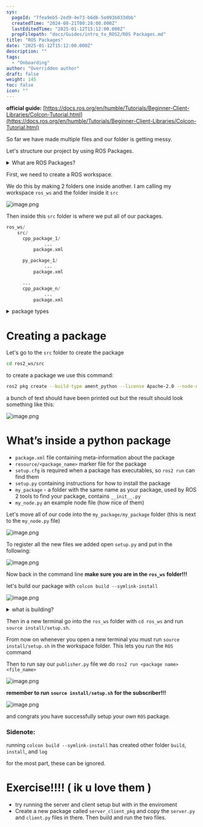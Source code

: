 ```yaml
---
sys:
  pageId: "7fea9eb5-2ed9-4e73-b6d6-5e093b833dbb"
  createdTime: "2024-08-21T00:28:00.000Z"
  lastEditedTime: "2025-01-12T15:12:00.000Z"
  propFilepath: "docs/Guides/intro_to_ROS2/ROS Packages.md"
title: "ROS Packages"
date: "2025-01-12T15:12:00.000Z"
description: ""
tags:
  - "Onboarding"
author: "Overridden author"
draft: false
weight: 145
toc: false
icon: ""
---
```


**official guide:** [https://docs.ros.org/en/humble/Tutorials/Beginner-Client-Libraries/Colcon-Tutorial.html](https://docs.ros.org/en/humble/Tutorials/Beginner-Client-Libraries/Colcon-Tutorial.html)

So far we have made multiple files and our folder is getting messy.

Let's structure our project by using ROS Packages.

<details>

<summary>What are ROS Packages?</summary>

ROS Packages are, as the name implies, packages of code that are highly sharable between ROS developers.

They consist of a folder, `package.xml` file, and source code

```python
      cpp_package_1/
		      ... imagine much code files here ..
          package.xml
```

</details>

First, we need to create a ROS workspace.

We do this by making 2 folders one inside another. I am calling my workspace `ros_ws` and the folder inside it `src`

![image.png](https://prod-files-secure.s3.us-west-2.amazonaws.com/d518164a-d88e-44d1-a4ee-3adb3bd8bce0/70706947-fd18-4537-a67b-e12946812d31/image.png?X-Amz-Algorithm=AWS4-HMAC-SHA256&X-Amz-Content-Sha256=UNSIGNED-PAYLOAD&X-Amz-Credential=ASIAZI2LB466WVUEKX5F%2F20250309%2Fus-west-2%2Fs3%2Faws4_request&X-Amz-Date=20250309T230140Z&X-Amz-Expires=3600&X-Amz-Security-Token=IQoJb3JpZ2luX2VjEDQaCXVzLXdlc3QtMiJHMEUCIQCv2SkLgE4nbnuTCo7GL7%2BmIIfzKbqa1ICeJsoGUgh3fQIgQXObJpPyFV2Gj4QkP%2BP8lJxN7nvcEQjL5HCNS1EtgHcq%2FwMIfRAAGgw2Mzc0MjMxODM4MDUiDFtCYLje3aZe8RtrvCrcA9IFmCfGOYyqFIAQlT5CZmFGtb2IW2F2zNFRKGfGn23z07EKeihmhLmCzZULe3ZbatWBo9%2Frh1mCnKPV5y%2FjdKr4zHRuliYt0vz0sKXh0vAcC057v0WUmphEBqbGroieO5Mj8J%2FhlBufF8fJchfqKlgLaNic2Fa6mXtfMUkvbf35uO0v%2BL3MgYF2cCoNBGWTWdlkuxm5Z4Lf3RzH%2Bpm%2BguCZKPnDFdmjnluYeBAE9xftKph59WrKCAoJ25mjkM7NPjsi02BaKX8hbIu7Nqj4b503tLh%2BHWxzjNS%2B5el6wHDpXQomHS15u2Mkc%2ByFtLxybgyNPjgIvkUMuZyfkJ5BrH7%2Ff%2BwmFzSrhzty1Or42cKj%2FOxe8Xe2brGY3emINDzSVT6kIRFzP9XO5B0WSHPkI8zEAQLToAeACyP5Uu4Rv4XXGyucbJiO8zWOnRwDtDRLBAdv4MuY6CMW7F795eTA1mcI4wcSZnCLiZqpULYyvAU1HWycCg6pP8Ptpz9WqhtskONQ9pbilUO7OiSGzSwi56KM1QouMjcT03W0N8vx2CmbEMAFF5vhHagTkSnUofmCQykvqLZzdOxIm0ufVR2bU6sl%2BPRHRAJjxtFZ3SJimrSDG9bpSM2%2FVrCxEej0MPbht74GOqUBITLqlqg5uZQ6wZDxg%2Bdx7o4NO0EPbkYbW4R7SNFxkkTRlw58Ca%2BEWhPDo6Tbf2wZfaunXeGDzo%2BQaw1N2o6jqYt3Vt3aJjWjKnFE7et%2FJwx4irEQzyEZKw6%2FlP3A5AYm55EHHIyaIoWiECtGvVE15XUEs1dTvuHEZoa2lSkwLPN7x7kNrPZx9joPaTdqFxQoM15yrulf9A0zLN3YQ9LbspBVTZaW&X-Amz-Signature=150112031bebec9bf723d26a1137d5787bc7a2dee0a70ac05c490fa239d930fe&X-Amz-SignedHeaders=host&x-id=GetObject)

Then inside this `src` folder is where we put all of our packages.

```python
ros_ws/
    src/
      cpp_package_1/
		      ...
          package.xml

      py_package_1/
		      ...
          package.xml

      ...
      cpp_package_n/
		      ...
          package.xml

```

<details>

<summary>package types</summary>

packages can be either `C++` or python.

the intern file structure is different for each but for this guide we will stick to creating python packages

</details>

# Creating a package

Let's go to the `src` folder to create the package

```bash
cd ros2_ws/src
```

to create a package we use this command:

```bash
ros2 pkg create --build-type ament_python --license Apache-2.0 --node-name my_node my_package
```

a bunch of text should have been printed out but the result should look something like this:

![image.png](https://prod-files-secure.s3.us-west-2.amazonaws.com/d518164a-d88e-44d1-a4ee-3adb3bd8bce0/e6cf1e3f-8512-4a3e-b131-079f800bf3e8/image.png?X-Amz-Algorithm=AWS4-HMAC-SHA256&X-Amz-Content-Sha256=UNSIGNED-PAYLOAD&X-Amz-Credential=ASIAZI2LB466WVUEKX5F%2F20250309%2Fus-west-2%2Fs3%2Faws4_request&X-Amz-Date=20250309T230140Z&X-Amz-Expires=3600&X-Amz-Security-Token=IQoJb3JpZ2luX2VjEDQaCXVzLXdlc3QtMiJHMEUCIQCv2SkLgE4nbnuTCo7GL7%2BmIIfzKbqa1ICeJsoGUgh3fQIgQXObJpPyFV2Gj4QkP%2BP8lJxN7nvcEQjL5HCNS1EtgHcq%2FwMIfRAAGgw2Mzc0MjMxODM4MDUiDFtCYLje3aZe8RtrvCrcA9IFmCfGOYyqFIAQlT5CZmFGtb2IW2F2zNFRKGfGn23z07EKeihmhLmCzZULe3ZbatWBo9%2Frh1mCnKPV5y%2FjdKr4zHRuliYt0vz0sKXh0vAcC057v0WUmphEBqbGroieO5Mj8J%2FhlBufF8fJchfqKlgLaNic2Fa6mXtfMUkvbf35uO0v%2BL3MgYF2cCoNBGWTWdlkuxm5Z4Lf3RzH%2Bpm%2BguCZKPnDFdmjnluYeBAE9xftKph59WrKCAoJ25mjkM7NPjsi02BaKX8hbIu7Nqj4b503tLh%2BHWxzjNS%2B5el6wHDpXQomHS15u2Mkc%2ByFtLxybgyNPjgIvkUMuZyfkJ5BrH7%2Ff%2BwmFzSrhzty1Or42cKj%2FOxe8Xe2brGY3emINDzSVT6kIRFzP9XO5B0WSHPkI8zEAQLToAeACyP5Uu4Rv4XXGyucbJiO8zWOnRwDtDRLBAdv4MuY6CMW7F795eTA1mcI4wcSZnCLiZqpULYyvAU1HWycCg6pP8Ptpz9WqhtskONQ9pbilUO7OiSGzSwi56KM1QouMjcT03W0N8vx2CmbEMAFF5vhHagTkSnUofmCQykvqLZzdOxIm0ufVR2bU6sl%2BPRHRAJjxtFZ3SJimrSDG9bpSM2%2FVrCxEej0MPbht74GOqUBITLqlqg5uZQ6wZDxg%2Bdx7o4NO0EPbkYbW4R7SNFxkkTRlw58Ca%2BEWhPDo6Tbf2wZfaunXeGDzo%2BQaw1N2o6jqYt3Vt3aJjWjKnFE7et%2FJwx4irEQzyEZKw6%2FlP3A5AYm55EHHIyaIoWiECtGvVE15XUEs1dTvuHEZoa2lSkwLPN7x7kNrPZx9joPaTdqFxQoM15yrulf9A0zLN3YQ9LbspBVTZaW&X-Amz-Signature=40c8a3d0cd5595613fab787fd002a9091eb6f67b4d0253e1e929b3b7ddbdecfb&X-Amz-SignedHeaders=host&x-id=GetObject)

# What’s inside a python package

- `package.xml` file containing meta-information about the package
- `resource/<package_name>` marker file for the package
- `setup.cfg` is required when a package has executables, so `ros2 run` can find them
- `setup.py` containing instructions for how to install the package
- `my_package` - a folder with the same name as your package, used by ROS 2 tools to find your package, contains `__init__.py`
- `my_node.py` an example node file (how nice of them)

Let's move all of our code into the `my_package/my_package` folder (this is next to the `my_node.py` file)

![image.png](https://prod-files-secure.s3.us-west-2.amazonaws.com/d518164a-d88e-44d1-a4ee-3adb3bd8bce0/9ce58f11-0da9-4d3e-b86d-506a9685d378/image.png?X-Amz-Algorithm=AWS4-HMAC-SHA256&X-Amz-Content-Sha256=UNSIGNED-PAYLOAD&X-Amz-Credential=ASIAZI2LB466WVUEKX5F%2F20250309%2Fus-west-2%2Fs3%2Faws4_request&X-Amz-Date=20250309T230140Z&X-Amz-Expires=3600&X-Amz-Security-Token=IQoJb3JpZ2luX2VjEDQaCXVzLXdlc3QtMiJHMEUCIQCv2SkLgE4nbnuTCo7GL7%2BmIIfzKbqa1ICeJsoGUgh3fQIgQXObJpPyFV2Gj4QkP%2BP8lJxN7nvcEQjL5HCNS1EtgHcq%2FwMIfRAAGgw2Mzc0MjMxODM4MDUiDFtCYLje3aZe8RtrvCrcA9IFmCfGOYyqFIAQlT5CZmFGtb2IW2F2zNFRKGfGn23z07EKeihmhLmCzZULe3ZbatWBo9%2Frh1mCnKPV5y%2FjdKr4zHRuliYt0vz0sKXh0vAcC057v0WUmphEBqbGroieO5Mj8J%2FhlBufF8fJchfqKlgLaNic2Fa6mXtfMUkvbf35uO0v%2BL3MgYF2cCoNBGWTWdlkuxm5Z4Lf3RzH%2Bpm%2BguCZKPnDFdmjnluYeBAE9xftKph59WrKCAoJ25mjkM7NPjsi02BaKX8hbIu7Nqj4b503tLh%2BHWxzjNS%2B5el6wHDpXQomHS15u2Mkc%2ByFtLxybgyNPjgIvkUMuZyfkJ5BrH7%2Ff%2BwmFzSrhzty1Or42cKj%2FOxe8Xe2brGY3emINDzSVT6kIRFzP9XO5B0WSHPkI8zEAQLToAeACyP5Uu4Rv4XXGyucbJiO8zWOnRwDtDRLBAdv4MuY6CMW7F795eTA1mcI4wcSZnCLiZqpULYyvAU1HWycCg6pP8Ptpz9WqhtskONQ9pbilUO7OiSGzSwi56KM1QouMjcT03W0N8vx2CmbEMAFF5vhHagTkSnUofmCQykvqLZzdOxIm0ufVR2bU6sl%2BPRHRAJjxtFZ3SJimrSDG9bpSM2%2FVrCxEej0MPbht74GOqUBITLqlqg5uZQ6wZDxg%2Bdx7o4NO0EPbkYbW4R7SNFxkkTRlw58Ca%2BEWhPDo6Tbf2wZfaunXeGDzo%2BQaw1N2o6jqYt3Vt3aJjWjKnFE7et%2FJwx4irEQzyEZKw6%2FlP3A5AYm55EHHIyaIoWiECtGvVE15XUEs1dTvuHEZoa2lSkwLPN7x7kNrPZx9joPaTdqFxQoM15yrulf9A0zLN3YQ9LbspBVTZaW&X-Amz-Signature=8837bfe82346360c8c928eb99523a13f763b17963b0f5ce2177d42b4bc76d058&X-Amz-SignedHeaders=host&x-id=GetObject)

To register all the new files we added open `setup.py` and put in the following:

![image.png](https://prod-files-secure.s3.us-west-2.amazonaws.com/d518164a-d88e-44d1-a4ee-3adb3bd8bce0/1cd7c262-4cae-4496-9d75-c178537d24a2/image.png?X-Amz-Algorithm=AWS4-HMAC-SHA256&X-Amz-Content-Sha256=UNSIGNED-PAYLOAD&X-Amz-Credential=ASIAZI2LB466WVUEKX5F%2F20250309%2Fus-west-2%2Fs3%2Faws4_request&X-Amz-Date=20250309T230140Z&X-Amz-Expires=3600&X-Amz-Security-Token=IQoJb3JpZ2luX2VjEDQaCXVzLXdlc3QtMiJHMEUCIQCv2SkLgE4nbnuTCo7GL7%2BmIIfzKbqa1ICeJsoGUgh3fQIgQXObJpPyFV2Gj4QkP%2BP8lJxN7nvcEQjL5HCNS1EtgHcq%2FwMIfRAAGgw2Mzc0MjMxODM4MDUiDFtCYLje3aZe8RtrvCrcA9IFmCfGOYyqFIAQlT5CZmFGtb2IW2F2zNFRKGfGn23z07EKeihmhLmCzZULe3ZbatWBo9%2Frh1mCnKPV5y%2FjdKr4zHRuliYt0vz0sKXh0vAcC057v0WUmphEBqbGroieO5Mj8J%2FhlBufF8fJchfqKlgLaNic2Fa6mXtfMUkvbf35uO0v%2BL3MgYF2cCoNBGWTWdlkuxm5Z4Lf3RzH%2Bpm%2BguCZKPnDFdmjnluYeBAE9xftKph59WrKCAoJ25mjkM7NPjsi02BaKX8hbIu7Nqj4b503tLh%2BHWxzjNS%2B5el6wHDpXQomHS15u2Mkc%2ByFtLxybgyNPjgIvkUMuZyfkJ5BrH7%2Ff%2BwmFzSrhzty1Or42cKj%2FOxe8Xe2brGY3emINDzSVT6kIRFzP9XO5B0WSHPkI8zEAQLToAeACyP5Uu4Rv4XXGyucbJiO8zWOnRwDtDRLBAdv4MuY6CMW7F795eTA1mcI4wcSZnCLiZqpULYyvAU1HWycCg6pP8Ptpz9WqhtskONQ9pbilUO7OiSGzSwi56KM1QouMjcT03W0N8vx2CmbEMAFF5vhHagTkSnUofmCQykvqLZzdOxIm0ufVR2bU6sl%2BPRHRAJjxtFZ3SJimrSDG9bpSM2%2FVrCxEej0MPbht74GOqUBITLqlqg5uZQ6wZDxg%2Bdx7o4NO0EPbkYbW4R7SNFxkkTRlw58Ca%2BEWhPDo6Tbf2wZfaunXeGDzo%2BQaw1N2o6jqYt3Vt3aJjWjKnFE7et%2FJwx4irEQzyEZKw6%2FlP3A5AYm55EHHIyaIoWiECtGvVE15XUEs1dTvuHEZoa2lSkwLPN7x7kNrPZx9joPaTdqFxQoM15yrulf9A0zLN3YQ9LbspBVTZaW&X-Amz-Signature=045b5c169c287734bf277a814bf04abe7c212486c48b558037c6af89275fc743&X-Amz-SignedHeaders=host&x-id=GetObject)

Now back in the command line **make sure you are in the** **`ros_ws`** **folder!!!**

let's build our package with `colcon build --symlink-install`

![image.png](https://prod-files-secure.s3.us-west-2.amazonaws.com/d518164a-d88e-44d1-a4ee-3adb3bd8bce0/2f2a0d27-b173-48fd-b189-5f5c0ce65619/image.png?X-Amz-Algorithm=AWS4-HMAC-SHA256&X-Amz-Content-Sha256=UNSIGNED-PAYLOAD&X-Amz-Credential=ASIAZI2LB466WVUEKX5F%2F20250309%2Fus-west-2%2Fs3%2Faws4_request&X-Amz-Date=20250309T230140Z&X-Amz-Expires=3600&X-Amz-Security-Token=IQoJb3JpZ2luX2VjEDQaCXVzLXdlc3QtMiJHMEUCIQCv2SkLgE4nbnuTCo7GL7%2BmIIfzKbqa1ICeJsoGUgh3fQIgQXObJpPyFV2Gj4QkP%2BP8lJxN7nvcEQjL5HCNS1EtgHcq%2FwMIfRAAGgw2Mzc0MjMxODM4MDUiDFtCYLje3aZe8RtrvCrcA9IFmCfGOYyqFIAQlT5CZmFGtb2IW2F2zNFRKGfGn23z07EKeihmhLmCzZULe3ZbatWBo9%2Frh1mCnKPV5y%2FjdKr4zHRuliYt0vz0sKXh0vAcC057v0WUmphEBqbGroieO5Mj8J%2FhlBufF8fJchfqKlgLaNic2Fa6mXtfMUkvbf35uO0v%2BL3MgYF2cCoNBGWTWdlkuxm5Z4Lf3RzH%2Bpm%2BguCZKPnDFdmjnluYeBAE9xftKph59WrKCAoJ25mjkM7NPjsi02BaKX8hbIu7Nqj4b503tLh%2BHWxzjNS%2B5el6wHDpXQomHS15u2Mkc%2ByFtLxybgyNPjgIvkUMuZyfkJ5BrH7%2Ff%2BwmFzSrhzty1Or42cKj%2FOxe8Xe2brGY3emINDzSVT6kIRFzP9XO5B0WSHPkI8zEAQLToAeACyP5Uu4Rv4XXGyucbJiO8zWOnRwDtDRLBAdv4MuY6CMW7F795eTA1mcI4wcSZnCLiZqpULYyvAU1HWycCg6pP8Ptpz9WqhtskONQ9pbilUO7OiSGzSwi56KM1QouMjcT03W0N8vx2CmbEMAFF5vhHagTkSnUofmCQykvqLZzdOxIm0ufVR2bU6sl%2BPRHRAJjxtFZ3SJimrSDG9bpSM2%2FVrCxEej0MPbht74GOqUBITLqlqg5uZQ6wZDxg%2Bdx7o4NO0EPbkYbW4R7SNFxkkTRlw58Ca%2BEWhPDo6Tbf2wZfaunXeGDzo%2BQaw1N2o6jqYt3Vt3aJjWjKnFE7et%2FJwx4irEQzyEZKw6%2FlP3A5AYm55EHHIyaIoWiECtGvVE15XUEs1dTvuHEZoa2lSkwLPN7x7kNrPZx9joPaTdqFxQoM15yrulf9A0zLN3YQ9LbspBVTZaW&X-Amz-Signature=faa9d8d946a82ef493fbbd01cbaff222c1d8ae42938b765036b1e6b318fcfba4&X-Amz-SignedHeaders=host&x-id=GetObject)

<details>

<summary>what is building?</summary>

if you are a CS major at Rose-Hulman you will learn the answer to this in CSSE132

but TLDR; is it combines all the code files into one program that can be run easily 

</details>

Then in a new terminal go into the `ros_ws` folder with `cd ros_ws` and run `source install/setup.sh`. 

From now on whenever you open a new terminal you must run `source install/setup.sh` in the workspace folder. This lets you run the `ROS` command

Then to run say our `publisher.py` file we do `ros2 run <package name> <file_name>`

![image.png](https://prod-files-secure.s3.us-west-2.amazonaws.com/d518164a-d88e-44d1-a4ee-3adb3bd8bce0/4f4b1219-3a44-4632-aa0a-ce3471699f59/image.png?X-Amz-Algorithm=AWS4-HMAC-SHA256&X-Amz-Content-Sha256=UNSIGNED-PAYLOAD&X-Amz-Credential=ASIAZI2LB466WVUEKX5F%2F20250309%2Fus-west-2%2Fs3%2Faws4_request&X-Amz-Date=20250309T230140Z&X-Amz-Expires=3600&X-Amz-Security-Token=IQoJb3JpZ2luX2VjEDQaCXVzLXdlc3QtMiJHMEUCIQCv2SkLgE4nbnuTCo7GL7%2BmIIfzKbqa1ICeJsoGUgh3fQIgQXObJpPyFV2Gj4QkP%2BP8lJxN7nvcEQjL5HCNS1EtgHcq%2FwMIfRAAGgw2Mzc0MjMxODM4MDUiDFtCYLje3aZe8RtrvCrcA9IFmCfGOYyqFIAQlT5CZmFGtb2IW2F2zNFRKGfGn23z07EKeihmhLmCzZULe3ZbatWBo9%2Frh1mCnKPV5y%2FjdKr4zHRuliYt0vz0sKXh0vAcC057v0WUmphEBqbGroieO5Mj8J%2FhlBufF8fJchfqKlgLaNic2Fa6mXtfMUkvbf35uO0v%2BL3MgYF2cCoNBGWTWdlkuxm5Z4Lf3RzH%2Bpm%2BguCZKPnDFdmjnluYeBAE9xftKph59WrKCAoJ25mjkM7NPjsi02BaKX8hbIu7Nqj4b503tLh%2BHWxzjNS%2B5el6wHDpXQomHS15u2Mkc%2ByFtLxybgyNPjgIvkUMuZyfkJ5BrH7%2Ff%2BwmFzSrhzty1Or42cKj%2FOxe8Xe2brGY3emINDzSVT6kIRFzP9XO5B0WSHPkI8zEAQLToAeACyP5Uu4Rv4XXGyucbJiO8zWOnRwDtDRLBAdv4MuY6CMW7F795eTA1mcI4wcSZnCLiZqpULYyvAU1HWycCg6pP8Ptpz9WqhtskONQ9pbilUO7OiSGzSwi56KM1QouMjcT03W0N8vx2CmbEMAFF5vhHagTkSnUofmCQykvqLZzdOxIm0ufVR2bU6sl%2BPRHRAJjxtFZ3SJimrSDG9bpSM2%2FVrCxEej0MPbht74GOqUBITLqlqg5uZQ6wZDxg%2Bdx7o4NO0EPbkYbW4R7SNFxkkTRlw58Ca%2BEWhPDo6Tbf2wZfaunXeGDzo%2BQaw1N2o6jqYt3Vt3aJjWjKnFE7et%2FJwx4irEQzyEZKw6%2FlP3A5AYm55EHHIyaIoWiECtGvVE15XUEs1dTvuHEZoa2lSkwLPN7x7kNrPZx9joPaTdqFxQoM15yrulf9A0zLN3YQ9LbspBVTZaW&X-Amz-Signature=7b2b68eaa02f30ea72eb3a5a8cd9e35c3d71b9b2d0ec3e79cccdca16677771ce&X-Amz-SignedHeaders=host&x-id=GetObject)

**remember to run** **`source install/setup.sh`** **for the subscriber!!!**

![image.png](https://prod-files-secure.s3.us-west-2.amazonaws.com/d518164a-d88e-44d1-a4ee-3adb3bd8bce0/02121119-dad4-49ec-8356-c956108b4243/image.png?X-Amz-Algorithm=AWS4-HMAC-SHA256&X-Amz-Content-Sha256=UNSIGNED-PAYLOAD&X-Amz-Credential=ASIAZI2LB466WVUEKX5F%2F20250309%2Fus-west-2%2Fs3%2Faws4_request&X-Amz-Date=20250309T230140Z&X-Amz-Expires=3600&X-Amz-Security-Token=IQoJb3JpZ2luX2VjEDQaCXVzLXdlc3QtMiJHMEUCIQCv2SkLgE4nbnuTCo7GL7%2BmIIfzKbqa1ICeJsoGUgh3fQIgQXObJpPyFV2Gj4QkP%2BP8lJxN7nvcEQjL5HCNS1EtgHcq%2FwMIfRAAGgw2Mzc0MjMxODM4MDUiDFtCYLje3aZe8RtrvCrcA9IFmCfGOYyqFIAQlT5CZmFGtb2IW2F2zNFRKGfGn23z07EKeihmhLmCzZULe3ZbatWBo9%2Frh1mCnKPV5y%2FjdKr4zHRuliYt0vz0sKXh0vAcC057v0WUmphEBqbGroieO5Mj8J%2FhlBufF8fJchfqKlgLaNic2Fa6mXtfMUkvbf35uO0v%2BL3MgYF2cCoNBGWTWdlkuxm5Z4Lf3RzH%2Bpm%2BguCZKPnDFdmjnluYeBAE9xftKph59WrKCAoJ25mjkM7NPjsi02BaKX8hbIu7Nqj4b503tLh%2BHWxzjNS%2B5el6wHDpXQomHS15u2Mkc%2ByFtLxybgyNPjgIvkUMuZyfkJ5BrH7%2Ff%2BwmFzSrhzty1Or42cKj%2FOxe8Xe2brGY3emINDzSVT6kIRFzP9XO5B0WSHPkI8zEAQLToAeACyP5Uu4Rv4XXGyucbJiO8zWOnRwDtDRLBAdv4MuY6CMW7F795eTA1mcI4wcSZnCLiZqpULYyvAU1HWycCg6pP8Ptpz9WqhtskONQ9pbilUO7OiSGzSwi56KM1QouMjcT03W0N8vx2CmbEMAFF5vhHagTkSnUofmCQykvqLZzdOxIm0ufVR2bU6sl%2BPRHRAJjxtFZ3SJimrSDG9bpSM2%2FVrCxEej0MPbht74GOqUBITLqlqg5uZQ6wZDxg%2Bdx7o4NO0EPbkYbW4R7SNFxkkTRlw58Ca%2BEWhPDo6Tbf2wZfaunXeGDzo%2BQaw1N2o6jqYt3Vt3aJjWjKnFE7et%2FJwx4irEQzyEZKw6%2FlP3A5AYm55EHHIyaIoWiECtGvVE15XUEs1dTvuHEZoa2lSkwLPN7x7kNrPZx9joPaTdqFxQoM15yrulf9A0zLN3YQ9LbspBVTZaW&X-Amz-Signature=7ac6872ef664fe140e0b93792a9a08a4b1609e93333b23d6c5faf249873b7638&X-Amz-SignedHeaders=host&x-id=GetObject)

and congrats you have successfully setup your own `ROS` package.

### Sidenote:

running `colcon build --symlink-install` has created other folder `build`, `install`, and `log`

for the most part, these can be ignored.

# Exercise!!!! ( ik u love them )

- try running the server and client setup but with in the enviroment
- Create a new package called `server_client_pkg` and copy the `server.py` and `client.py` files in there. Then build and run the two files.
